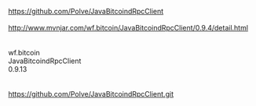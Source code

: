 
https://github.com/Polve/JavaBitcoindRpcClient                            </br>
                                                                          </br>
http://www.mvnjar.com/wf.bitcoin/JavaBitcoindRpcClient/0.9.4/detail.html  </br>                                                  </br>
<dependency>                                                              </br>
    <groupId>wf.bitcoin</groupId>                                         </br>
    <artifactId>JavaBitcoindRpcClient</artifactId>                        </br>
    <version>0.9.13</version>                                             </br>
</dependency>                                                             </br>
                                                                          </br>
https://github.com/Polve/JavaBitcoindRpcClient.git                        </br>